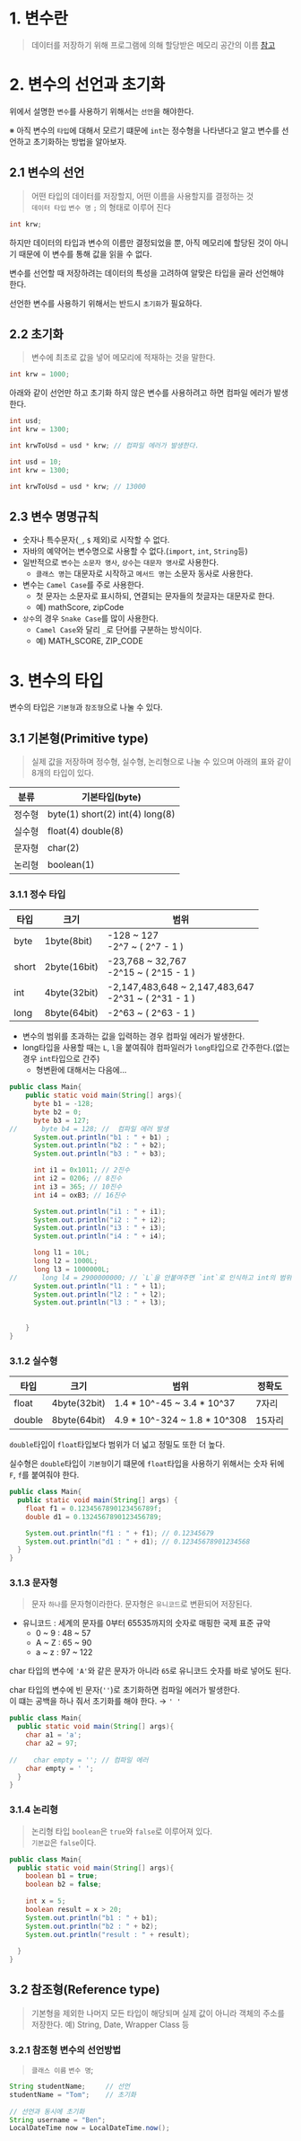 # 1. 변수란
> 데이터를 저장하기 위해 프로그램에 의해 할당받은 메모리 공간의 이름
[참고](http://www.tcpschool.com/java/java_datatype_variable)

# 2. 변수의 선언과 초기화
위에서 설명한 `변수`를 사용하기 위해서는 `선언`을 해야한다.

※ 아직 변수의 `타입`에 대해서 모르기 떄문에 `int`는 정수형을 나타낸다고 알고 변수를 선언하고 초기화하는 방법을 알아보자.

## 2.1 변수의 선언
> 어떤 타입의 데이터를 저장할지, 어떤 이름을 사용할지를 결정하는 것 <br/>
> `데이터 타입` `변수 명` `;` 의 형태로 이루어 진다

```java
int krw;
```
하지만 데이터의 타입과 변수의 이름만 결정되었을 뿐, 아직 메모리에 할당된 것이 아니기 때문에 이 변수를 통해 값을 읽을 수 없다.

변수를 선언할 때 저장하려는 데이터의 특성을 고려하여 알맞은 타입을 골라 선언해야 한다.

선언한 변수를 사용하기 위해서는 반드시 `초기화`가 필요하다.

## 2.2 초기화
> 변수에 최초로 값을 넣어 메모리에 적재하는 것을 말한다.

```java
int krw = 1000;
```

아래와 같이 선언만 하고 초기화 하지 않은 변수를 사용하려고 하면 컴파일 에러가 발생한다.
```java
int usd;
int krw = 1300;

int krwToUsd = usd * krw; // 컴파일 에러가 발생한다.
```
```java
int usd = 10;
int krw = 1300;

int krwToUsd = usd * krw; // 13000
```

## 2.3 변수 명명규칙
- 숫자나 특수문자(`_`, `$` 제외)로 시작할 수 없다.
- 자바의 예약어는 변수명으로 사용할 수 없다.(`import`, `int`, `String`등)
- 일반적으로 `변수`는 `소문자 명사`, `상수`는 `대문자 명사`로 사용한다.
  - `클래스 명`는 대문자로 시작하고 `메서드 명`는 소문자 동사로 사용한다.
- 변수는 `Camel Case`를 주로 사용한다.
  - 첫 문자는 소문자로 표시하되, 연결되는 문자들의 첫글자는 대문자로 한다.
  - 예) mathScore, zipCode
- `상수`의 경우 `Snake Case`를 많이 사용한다.
  - `Camel Case`와 달리 `_`로 단어를 구분하는 방식이다.
  - 예) MATH_SCORE, ZIP_CODE


# 3. 변수의 타입
변수의 타입은 `기본형`과 `참조형`으로 나눌 수 있다.

## 3.1 기본형(Primitive type)
> 실제 값을 저장하며 정수형, 실수형, 논리형으로 나눌 수 있으며 아래의 표와 같이 8개의 타입이 있다.

|분류| 기본타입(byte)                      |
|---|---------------------------------|
|정수형| byte(1) short(2) int(4) long(8) |
|실수형| float(4) double(8)              |
|문자형| char(2)                         |
|논리형| boolean(1)                      |

### 3.1.1 정수 타입
| 타입    | 크기        | 범위                                                    |
|-------|-----------|-------------------------------------------------------|
| byte  | 1byte(8bit) | -128 ~ 127<br/> -2^7 ~ ( 2^7 - 1 )                     |
| short | 2byte(16bit) | -23,768 ~ 32,767<br/> -2^15 ~ ( 2^15 - 1 )             |
| int   | 4byte(32bit) | -2,147,483,648 ~ 2,147,483,647<br/> -2^31 ~ ( 2^31 - 1 ) |
| long  | 8byte(64bit) | -2^63 ~ ( 2^63 - 1 )                                  |
- 변수의 범위를 초과하는 값을 입력하는 경우 컴파일 에러가 발생한다.
- long타입을 사용할 때는 `L`, `l`을 붙여줘야 컴파일러가 `long`타입으로 간주한다.(없는 경우 `int`타입으로 간주)
  - 형변환에 대해서는 다음에...
  
```java
public class Main{
    public static void main(String[] args){
      byte b1 = -128;
      byte b2 = 0;
      byte b3 = 127;
//      byte b4 = 128; //  컴파일 에러 발생
      System.out.println("b1 : " + b1) ;
      System.out.println("b2 : " + b2);
      System.out.println("b3 : " + b3);

      int i1 = 0x1011; // 2진수
      int i2 = 0206; // 8진수
      int i3 = 365; // 10진수
      int i4 = oxB3; // 16진수

      System.out.println("i1 : " + i1);
      System.out.println("i2 : " + i2);
      System.out.println("i3 : " + i3);
      System.out.println("i4 : " + i4);

      long l1 = 10L;
      long l2 = 1000L;
      long l3 = 1000000L;
//      long l4 = 2900000000; // `L`을 안붙여주면 `int`로 인식하고 int의 범위를 벗어났기 때문에 컴파일 에러가 발생한다. 
      System.out.println("l1 : " + l1);
      System.out.println("l2 : " + l2);
      System.out.println("l3 : " + l3);
      
        
    }
}
```

### 3.1.2 실수형
| 타입     | 크기           | 범위                           |정확도|
|--------|--------------|------------------------------|---|
| float  | 4byte(32bit) | 1.4 * 10^-45 ~ 3.4 * 10^37   | 7자리|
| double | 8byte(64bit) | 4.9 * 10^-324 ~ 1.8 * 10^308 | 15자리|

`double`타입이 `float`타입보다 범위가 더 넓고 정밀도 또한 더 높다.

실수형은 `double`타입이 `기본형`이기 떄문에 `float`타입을 사용하기 위해서는 숫자 뒤에 `F`, `f`를 붙여줘야 한다.

```java
public class Main{
  public static void main(String[] args) {
    float f1 = 0.1234567890123456789f;
    double d1 = 0.1324567890123456789;

    System.out.println("f1 : " + f1); // 0.12345679
    System.out.println("d1 : " + d1); // 0.12345678901234568
  }
}
```

### 3.1.3 문자형
> 문자 `하나`를 문자형이라한다.
> 문자형은 `유니코드`로 변환되어 저장된다.
- 유니코드 : 세계의 문자를 0부터 65535까지의 숫자로 매핑한 국제 표준 규악
  - 0 ~ 9 : 48 ~ 57
  - A ~ Z : 65 ~ 90
  - a ~ z : 97 ~ 122

char 타입의 변수에 `'A'`와 같은 문자가 아니라 `65`로 유니코드 숫자를 바로 넣어도 된다.

char 타입의 변수에 빈 문자(`''`)로 초기화하면 컴파일 에러가 발생한다.<br/>
이 떄는 공백을 하나 줘서 초기화를 해야 한다. → `' '`


```java
public class Main{
  public static void main(String[] args){
    char a1 = 'a';
    char a2 = 97;
    
//    char empty = ''; // 컴파일 에러
    char empty = ' ';
  }
}
```

### 3.1.4 논리형
> 논리형 타입 `boolean`은 `true`와 `false`로 이루어져 있다. <br/>
> `기본값`은 `false`이다.
 

```java
public class Main{
  public static void main(String[] args){
    boolean b1 = true;
    boolean b2 = false;
    
    int x = 5;
    boolean result = x > 20;
    System.out.println("b1 : " + b1);
    System.out.println("b2 : " + b2);
    System.out.println("result : " + result);
    
  }
}
```


## 3.2 참조형(Reference type)
> 기본형을 제외한 나머지 모든 타입이 해당되며 실제 값이 아니라 객체의 주소를 저장한다.
> 예) String, Date, Wrapper Class 등

### 3.2.1 참조형 변수의 선언방법
> `클래스 이름` `변수 명`;

```java
String studentName;     // 선언
studentName = "Tom";    // 초기화
        
// 선언과 동시에 초기화        
String username = "Ben";
LocalDateTime now = LocalDateTime.now();
``` 
